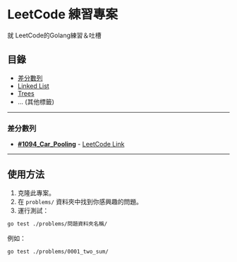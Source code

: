
# LeetCode 練習專案

就 LeetCode的Golang練習＆吐槽

## 目錄

- [差分數列](#差分數列)
- [Linked List](#linked-list)
- [Trees](#trees)
- ... (其他標籤)

---

### 差分數列

- **[#1094_Car_Pooling](./problems/1094_Car_Pooling/)** - [LeetCode Link](https://leetcode.com/problems/car-pooling/)

---

## 使用方法

1. 克隆此專案。
2. 在 `problems/` 資料夾中找到你感興趣的問題。
3. 運行測試：

```bash
go test ./problems/問題資料夾名稱/
```

例如：

```bash
go test ./problems/0001_two_sum/
```

